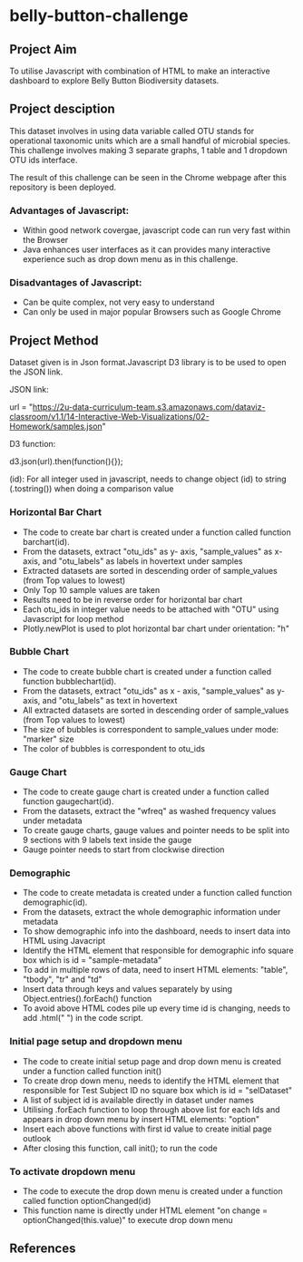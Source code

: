 # belly-button-challenge

## Project Aim

To utilise Javascript with combination of HTML to make an interactive dashboard to explore Belly Button Biodiversity datasets.

## Project desciption
This dataset involves in using data variable called OTU stands for operational taxonomic units which are a small handful of microbial species.
This challenge involves making 3 separate graphs, 1 table and 1 dropdown OTU ids interface.

The result of this challenge can be seen in the Chrome webpage after this repository is been deployed. 

### Advantages of Javascript:
 - Within good network covergae, javascript code can run very fast within the Browser
 - Java enhances user interfaces as it can provides many interactive experience such as drop down menu as in this challenge.
 
### Disadvantages of Javascript:
- Can be quite complex, not very easy to understand
- Can only be used in major popular Browsers such as Google Chrome

## Project Method
Dataset given is in Json format.Javascript D3 library is to be used to open the JSON link.

JSON link:

url = "https://2u-data-curriculum-team.s3.amazonaws.com/dataviz-classroom/v1.1/14-Interactive-Web-Visualizations/02-Homework/samples.json"

D3 function:

d3.json(url).then(function(){});

(id):
For all integer used in javascript, needs to change object (id) to string (.tostring()) when doing a comparison value

### Horizontal Bar Chart
 - The code to create bar chart is created under a function called function barchart(id).
 - From the datasets, extract "otu_ids" as y- axis, "sample_values" as x-axis, and "otu_labels" as labels in hovertext under samples
 - Extracted datasets are sorted in descending order of sample_values (from Top values to lowest)
 - Only Top 10 sample values are taken
 - Results need to be in reverse order for horizontal bar chart 
 - Each otu_ids in integer value needs to be attached with "OTU" using Javascript for loop method
 - Plotly.newPlot is used to plot horizontal bar chart under orientation: "h"

### Bubble Chart
 - The code to create bubble chart is created under a function called function bubblechart(id).
 - From the datasets, extract "otu_ids" as x - axis, "sample_values" as y-axis, and "otu_labels" as text in hovertext
 - All extracted datasets are sorted in descending order of sample_values (from Top values to lowest)
 - The size of bubbles is correspondent to sample_values under mode: "marker" size
 - The color of bubbles is correspondent to otu_ids

### Gauge Chart
 - The code to create gauge chart is created under a function called function gaugechart(id).
 - From the datasets, extract the "wfreq" as washed frequency values under metadata
 - To create gauge charts, gauge values and pointer needs to be split into 9 sections with 9 labels text inside the gauge
 - Gauge pointer needs to start from clockwise direction

### Demographic
 - The code to create metadata is created under a function called function demographic(id).
 - From the datasets, extract the whole demographic information under metadata
 - To show demographic info into the dashboard, needs to insert data into HTML using Javacript
 - Identify the HTML element that responsible for demographic info square box which is id = "sample-metadata"
 - To add in multiple rows of data, need to insert HTML elements: "table", "tbody", "tr" and "td"
 - Insert data through keys and values separately by using Object.entries().forEach() function
 - To avoid above HTML codes pile up every time id is changing, needs to add .html(" ") in the code script.

### Initial page setup and dropdown menu
 - The code to create initial setup page and drop down menu is created under a function called function init()
 - To create drop down menu, needs to identify the HTML element that responsible for Test Subject ID no square box which is id = "selDataset"
 - A list of subject id is available directly in dataset under names
 - Utilising .forEach function to loop through above list for each Ids and appears in drop down menu by insert HTML elements: "option"
 - Insert each above functions with first id value to create initial page outlook
 - After closing this function, call init(); to run the code

### To activate dropdown menu
- The code to execute the drop down menu is created under a function called function optionChanged(id)
- This function name is directly under HTML element "on change = optionChanged(this.value)" to execute drop down menu

## References

